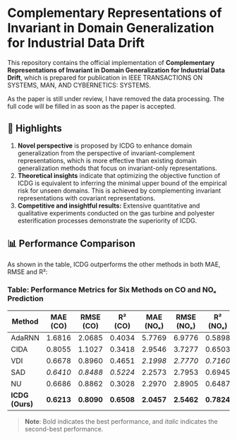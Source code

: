 # Complementary Representations of Invariant in Domain Generalization for Industrial Data Drift

This repository contains the official implementation of **Complementary Representations of Invariant in Domain Generalization for Industrial Data Drift**, which is prepared for publication in IEEE TRANSACTIONS ON SYSTEMS, MAN, AND CYBERNETICS: SYSTEMS.

As the paper is still under review, I have removed the data processing. The full code will be filled in as soon as the paper is accepted.

## 🚀 Highlights

1. **Novel perspective** is proposed by ICDG to enhance domain generalization from the perspective of invariant-complement representations, which is more effective than existing domain generalization methods that focus on invariant-only representations.
2. **Theoretical insights** indicate that optimizing the objective function of ICDG is equivalent to inferring the minimal upper bound of the empirical risk for unseen domains. This is achieved by complementing invariant representations with covariant representations.
3. **Competitive and insightful results:** Extensive quantitative and qualitative experiments conducted on the gas turbine and polyester esterification processes demonstrate the superiority of ICDG.

## 📊 Performance Comparison
As shown in the table, ICDG outperforms the other methods in both MAE, RMSE and R²:
### Table: Performance Metrics for Six Methods on CO and NOₓ Prediction

| Method   | MAE (CO) | RMSE (CO) | R² (CO) | MAE (NOₓ) | RMSE (NOₓ) | R² (NOₓ) |
|----------|----------|-----------|---------|------------|-------------|----------|
| AdaRNN   | 1.6816   | 2.0685    | 0.4034  | 5.7769     | 6.9776      | 0.5898   |
| CIDA     | 0.8055   | 1.1027    | 0.3418  | 2.9546     | 3.7277      | 0.6503   |
| VDI      | 0.6678   | 0.8960    | 0.4651  | _2.1998_   | _2.7770_    | _0.7160_ |
| SAD      | _0.6410_ | _0.8488_  | _0.5224_| 2.2573     | 2.7953      | 0.6945   |
| NU       | 0.6686   | 0.8862    | 0.3028  | 2.2970     | 2.8905      | 0.6487   |
| **ICDG (Ours)** | **0.6213** | **0.8090** | **0.6508** | **2.0457** | **2.5462** | **0.7824** |

> **Note**: Bold indicates the best performance, and *italic* indicates the second-best performance.
